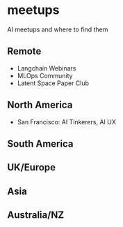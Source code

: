 # meetups
AI meetups and where to find them

## Remote

- Langchain Webinars
- MLOps Community
- Latent Space Paper Club

## North America

- San Francisco: AI Tinkerers, AI UX

## South America

## UK/Europe

## Asia

## Australia/NZ
